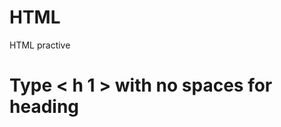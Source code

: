 # HTML
HTML practive
<!DOCTYPE html>
<html>
<body>

<h1>Type < h 1 > with no spaces for heading</h1> 
